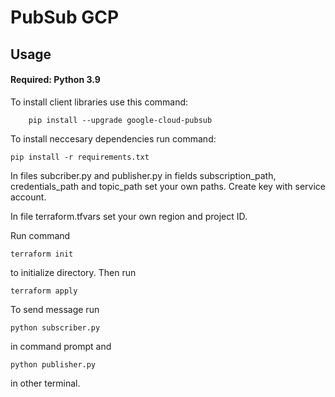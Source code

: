 # PubSub GCP

## Usage 

#### Required: Python 3.9

To install client libraries use this command:
```
    pip install --upgrade google-cloud-pubsub
```

To install neccesary dependencies run command:

    pip install -r requirements.txt

In files subcriber.py and publisher.py in fields subscription_path, credentials_path and topic_path set your own paths. Create key with service account.

In file terraform.tfvars set your own region and project ID.

Run command 

    terraform init

to initialize directory. Then run 

    terraform apply 

To send message run 

    python subscriber.py

in command prompt and 

    python publisher.py

in other terminal.


